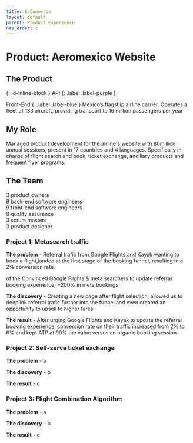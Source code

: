 ```yaml
---
title: E-Commerce
layout: default
parent: Product Experience
nav_order: c
---
```


# Product: Aeromexico Website

## The Product
{: .d-inline-block }
API
{: .label .label-purple }

Front-End
{: .label .label-blue }
Mexico’s flagship airline carrier. Operates a fleet of 133 aircraft, providing transport to 16 million passengers per year

## My Role
Managed product development for the airline's website with 80million annual sessions, present in 17 countries and 4 languages. Specifically in charge of flight search and book, ticket exchange, ancillary products and frequent flyer programs.

## The Team
3 product owners <br>
8 back-end software engineers <br>
9 front-end software engineers <br>
8 quality assurance <br>
3 scrum masters <br>
3 product designer

### Project 1: Metasearch traffic
<div class="code-example" markdown="1">

<strong>The problem</strong> - Referral trafic from Google Flights and Kayak wanting to book a flight,landed at the first stage of the booking funnel, resulting in a 2% conversion rate.

of the Convinced Google Flights & meta searchers to update referral booking experience; +200% in meta bookings

<strong> The discovery</strong> - Creating a new page after flight selection, allowed us to deeplink referral trafic further into the funnel and even created an opportunity to upsell to higher fares.

<strong> The result</strong> - After urging Google Flights and Kayak to update the referral booking experience, conversion rate on their traffic increased from 2% to 6% and kept ATP at 90% the value versus an organic booking session.

</div>

### Project 2: Self-serve ticket exchange
<div class="code-example" markdown="1">

<strong>The problem</strong> - a

<strong> The discovery</strong> - b

<strong> The result</strong> - c

</div>

### Project 3: Flight Combination Algorithm
<div class="code-example" markdown="1">

<strong>The problem</strong> - a

<strong> The discovery</strong> - b

<strong> The result</strong> - c

</div>